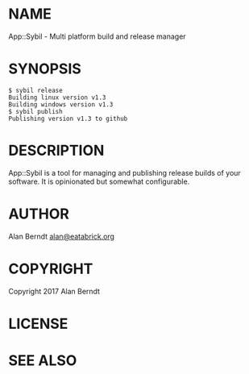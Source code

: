 # NAME

App::Sybil - Multi platform build and release manager

# SYNOPSIS

    $ sybil release
    Building linux version v1.3
    Building windows version v1.3
    $ sybil publish
    Publishing version v1.3 to github

# DESCRIPTION

App::Sybil is a tool for managing and publishing release builds of your
software.  It is opinionated but somewhat configurable.

# AUTHOR

Alan Berndt <alan@eatabrick.org>

# COPYRIGHT

Copyright 2017 Alan Berndt

# LICENSE

# SEE ALSO
